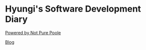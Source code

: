 # Hyungi's Software Development Diary

[Powered by Not Pure Poole](https://github.com/vszhub/not-pure-poole)

[Blog](https://hyungi.github.io)
